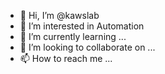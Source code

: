- 👋 Hi, I’m @kawslab
- 👀 I’m interested in Automation 
- 🌱 I’m currently learning ...
- 💞️ I’m looking to collaborate on ...
- 📫 How to reach me ...

<!---
kawslab/kawslab is a ✨ special ✨ repository because its `README.md` (this file) appears on your GitHub profile.
You can click the Preview link to take a look at your changes.
--->

